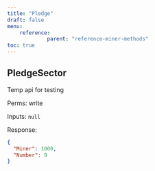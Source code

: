 ```yaml
---
title: "Pledge"
draft: false
menu:
    reference:
             parent: "reference-miner-methods"
toc: true
---
```


## PledgeSector

Temp api for testing

Perms: write

Inputs: `null`

Response:

```json
{
  "Miner": 1000,
  "Number": 9
}
```
